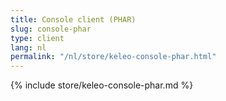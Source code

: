 ```yaml
---
title: Console client (PHAR)
slug: console-phar
type: client
lang: nl
permalink: "/nl/store/keleo-console-phar.html"
---
```


{% include store/keleo-console-phar.md %}
